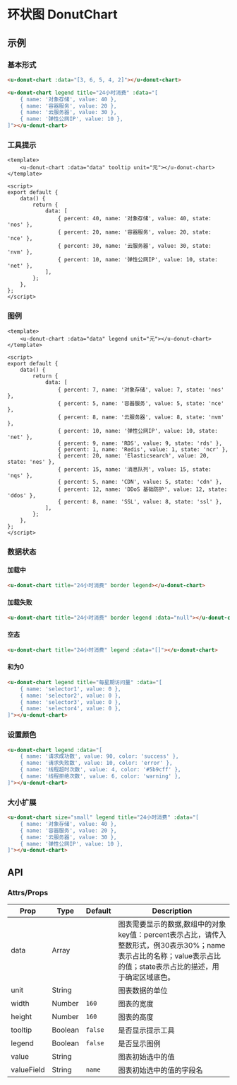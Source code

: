 # 环状图 DonutChart

## 示例
### 基本形式

``` html
<u-donut-chart :data="[3, 6, 5, 4, 2]"></u-donut-chart>
```

``` html
<u-donut-chart legend title="24小时消费" :data="[
    { name: '对象存储', value: 40 },
    { name: '容器服务', value: 20 },
    { name: '云服务器', value: 30 },
    { name: '弹性公网IP', value: 10 },
]"></u-donut-chart>
```

### 工具提示

```vue
<template>
    <u-donut-chart :data="data" tooltip unit="元"></u-donut-chart>
</template>

<script>
export default {
    data() {
        return {
            data: [
                { percent: 40, name: '对象存储', value: 40, state: 'nos' },
                { percent: 20, name: '容器服务', value: 20, state: 'nce' },
                { percent: 30, name: '云服务器', value: 30, state: 'nvm' },
                { percent: 10, name: '弹性公网IP', value: 10, state: 'net' },
            ],
        };
    },
};
</script>
```

### 图例

```vue
<template>
    <u-donut-chart :data="data" legend unit="元"></u-donut-chart>
</template>

<script>
export default {
    data() {
        return {
            data: [
                { percent: 7, name: '对象存储', value: 7, state: 'nos' },
                { percent: 5, name: '容器服务', value: 5, state: 'nce' },
                { percent: 8, name: '云服务器', value: 8, state: 'nvm' },
                { percent: 10, name: '弹性公网IP', value: 10, state: 'net' },
                { percent: 9, name: 'RDS', value: 9, state: 'rds' },
                { percent: 1, name: 'Redis', value: 1, state: 'ncr' },
                { percent: 20, name: 'Elasticsearch', value: 20, state: 'nes' },
                { percent: 15, name: '消息队列', value: 15, state: 'nqs' },
                { percent: 5, name: 'CDN', value: 5, state: 'cdn' },
                { percent: 12, name: 'DDoS 基础防护', value: 12, state: 'ddos' },
                { percent: 8, name: 'SSL', value: 8, state: 'ssl' },
            ],
        };
    },
};
</script>
```

### 数据状态

#### 加载中
``` html
<u-donut-chart title="24小时消费" border legend></u-donut-chart>
```

#### 加载失败
``` html
<u-donut-chart title="24小时消费" border legend :data="null"></u-donut-chart>
```

#### 空态
``` html
<u-donut-chart title="24小时消费" legend :data="[]"></u-donut-chart>
```

#### 和为0

``` html
<u-donut-chart legend title="每星期访问量" :data="[
    { name: 'selector1', value: 0 },
    { name: 'selector2', value: 0 },
    { name: 'selector3', value: 0 },
    { name: 'selector4', value: 0 },
]"></u-donut-chart>
```

### 设置颜色

``` html
<u-donut-chart legend :data="[
    { name: '请求成功数', value: 90, color: 'success' },
    { name: '请求失败数', value: 10, color: 'error' },
    { name: '线程超时次数', value: 4, color: '#5b9cff' },
    { name: '线程拒绝次数', value: 6, color: 'warning' },
]"></u-donut-chart>
```

### 大小扩展

``` html
<u-donut-chart size="small" legend title="24小时消费" :data="[
    { name: '对象存储', value: 40 },
    { name: '容器服务', value: 20 },
    { name: '云服务器', value: 30 },
    { name: '弹性公网IP', value: 10 },
]"></u-donut-chart>
```

## API

### Attrs/Props

| Prop | Type | Default | Description |
| --------- | ---- | ------- | ----------- |
| data | Array |  | 图表需要显示的数据,数组中的对象key值：percent表示占比，请传入整数形式，例30表示30%；name表示占比的名称；value表示占比的值；state表示占比的描述，用于确定区域底色。|
| unit | String |  | 图表数据的单位 |
| width | Number | `160` | 图表的宽度 |
| height | Number | `160` | 图表的高度 |
| tooltip | Boolean | `false` | 是否显示提示工具 |
| legend | Boolean | `false` | 是否显示图例 |
| value | String |  | 图表初始选中的值 |
| valueField | String | `name` | 图表初始选中的值的字段名 |